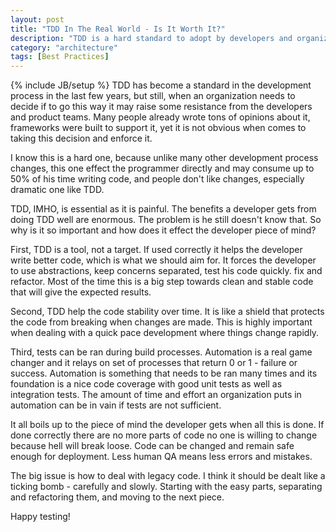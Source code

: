 ```yaml
---
layout: post
title: "TDD In The Real World - Is It Worth It?"
description: "TDD is a hard standard to adopt by developers and organizations. Why?"
category: "architecture"
tags: [Best Practices]
---
```

{% include JB/setup %}
TDD has become a standard in the development process in the last few years, but still, when an organization needs to decide if to go this way it may raise some resistance from the developers and product teams. Many people already wrote tons of opinions about it, frameworks were built to support it, yet it is not obvious when comes to taking this decision and enforce it.

I know this is a hard one, because unlike many other development process changes, this one effect the programmer directly and may consume up to 50% of his time writing code, and people don't like changes, especially dramatic one like TDD.

TDD, IMHO, is essential as it is painful. The benefits a developer gets from doing TDD well are enormous. The problem is he still doesn't know that. So why is it so important and how does it effect the developer piece of mind?

First, TDD is a tool, not a target. If used correctly it helps the developer write better code, which is what we should aim for. It forces the developer to use abstractions, keep concerns separated, test his code quickly. fix and refactor. Most of the time this is a big step towards clean and stable code that will give the expected results. 

Second, TDD help the code stability over time. It is like a shield that protects the code from breaking when changes are made. This is highly important when dealing with a quick pace development where things change rapidly.

Third, tests can be ran during build processes. Automation is a real game changer and it relays on set of processes that return 0 or 1 - failure or success. Automation is something that needs to be ran many times and its foundation is a nice code coverage with good unit tests as well as integration tests. The amount of time and effort an organization puts in automation can be in vain if tests are not sufficient. 

It all boils up to the piece of mind the developer gets when all this is done. If done correctly there are no more parts of code no one is willing to change because hell will break loose. Code can be changed and remain safe enough for deployment. Less human QA means less errors and mistakes.

The big issue is how to deal with legacy code. I think it should be dealt like a ticking bomb - carefully and slowly. Starting with the easy parts, separating and refactoring them, and moving to the next piece.

Happy testing! 
